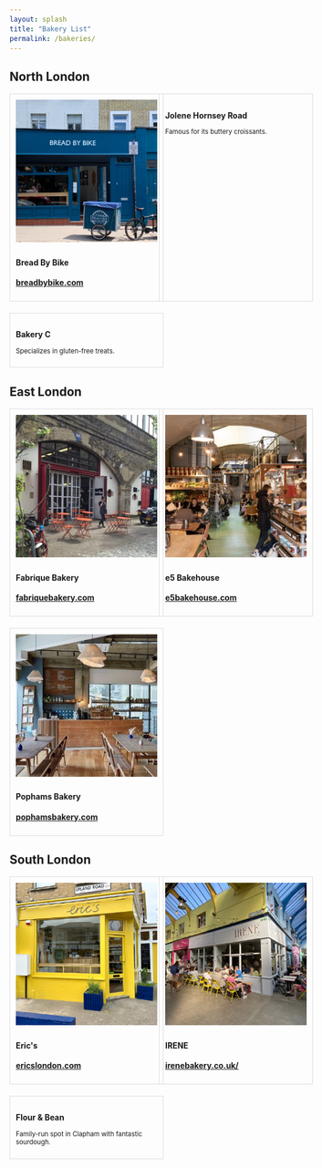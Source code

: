 ```yaml
---
layout: splash
title: "Bakery List"
permalink: /bakeries/
---
```


<style>
  .bakery.list {
    display: grid;
    gap: 20px;
  }
  @media (max-width: 768px) {
    .bakery.list {
      grid-template-columns: repeat(2, 1fr);
    }
  }
  @media (min-width: 769px) {
    .bakery.list {
      grid-template-columns: repeat(auto-fit, minmax(180px, 1fr));
    }
  }
  .bakery-tile {
    padding: 10px; /* Add padding to make the border wider */
    width: 270px; /* Ensure the tile is wider than the image */
    border: 1px solid #ddd;
    box-sizing: border-box; /* Include padding in the width calculation */
  }
  .bakery-tile img {
    width: 250px;
    height: 250px;
    object-fit: cover;
    margin-bottom: 5px;
  }
</style>

## North London

<div class="bakery list" style="font-size: 0.9em;">
  <div class="bakery-tile">
    <img src="/assets/images/breadbybike.jpg" alt="Bakery Image">
    <h3 style="font-size: 1.1em;">Bread By Bike</h3>
    <h3 style="font-size: 1.1em;"><a href="https://breadbybike.com" target="_blank">breadbybike.com</a></h3>
  </div>

  <div class="bakery-tile">
    <h3 style="font-size: 1.1em;">Jolene Hornsey Road</h3>
    <p style="font-size: 0.9em;">Famous for its buttery croissants.</p>
  </div>
  <div class="bakery-tile">
    <h3 style="font-size: 1.1em;">Bakery C</h3>
    <p style="font-size: 0.9em;">Specializes in gluten-free treats.</p>
  </div>
</div>

## East London

<div class="bakery list" style="font-size: 0.9em;">
  <div class="bakery-tile">
    <img src="/assets/images/fabriquebakery.jpg" alt="Bakery Image">
    <h3 style="font-size: 1.1em;">Fabrique Bakery </h3>
    <h3 style="font-size: 1.1em;"><a href="https://fabriquebakery.com" target="_blank">fabriquebakery.com</a></h3>
  </div>
  
   <div class="bakery-tile">
    <img src="/assets/images/e5bakehouse.jpg" alt="Bakery Image">
    <h3 style="font-size: 1.1em;">e5 Bakehouse </h3>
    <h3 style="font-size: 1.1em;"><a href="https://e5bakehouse.com" target="_blank">e5bakehouse.com</a></h3>
  </div>
  
  <div class="bakery-tile">
    <img src="/assets/images/pophamseast.jpg" alt="Bakery Image">
    <h3 style="font-size: 1.1em;">Pophams Bakery </h3>
    <h3 style="font-size: 1.1em;"><a href="https://pophamsbakery.com" target="_blank">pophamsbakery.com</a></h3>
  </div>
</div>

## South London

<div class="bakery list" style="font-size: 0.9em;">
  <div class="bakery-tile">
    <img src="/assets/images/erics.jpg" alt="Bakery Image">
    <h3 style="font-size: 1.1em;">Eric's</h3>
    <h3 style="font-size: 1.1em;"><a href="https://www.ericslondon.com" target="_blank">ericslondon.com</a></h3>
  </div>

  <div class="bakery-tile">
    <img src="/assets/images/irene.jpg" alt="Bakery Image">
    <h3 style="font-size: 1.1em;">IRENE</h3>
    <h3 style="font-size: 1.1em;"><a href="https://www.irenebakery.co.uk/"
    target="_blank">irenebakery.co.uk/</a></h3>
  </div>

  <div class="bakery-tile">
    <h3 style="font-size: 1.1em;">Flour & Bean</h3>
    <p style="font-size: 0.9em;">Family-run spot in Clapham with fantastic sourdough.</p>
  </div>
</div>
